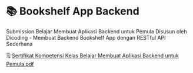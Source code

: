 # 📚 Bookshelf App Backend

Submission Belajar Membuat Aplikasi Backend untuk Pemula Disusun oleh Dicoding - Membuat Backend Bookshelf App dengan RESTful API Sederhana

🗒️ [Sertifikat Kompetensi Kelas Belajar Membuat Aplikasi Backend untuk Pemula.pdf](https://drive.google.com/file/d/1NzMQE7sq-6zhugsLJV1E6CZoVwpF39-k/view?usp=drive_link)
